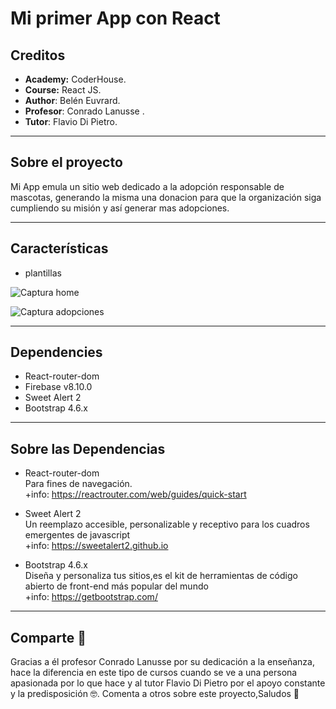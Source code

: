 # Mi primer App con React

## Creditos

- **Academy:** CoderHouse.
- **Course:** React JS.
- **Author**: Belén Euvrard.
- **Profesor**: Conrado Lanusse .
- **Tutor**: Flavio Di Pietro.



<hr/>



## Sobre el proyecto

Mi App emula un sitio web dedicado a la adopción responsable de mascotas, generando la misma una donacion para que la organización siga cumpliendo su misión y así generar mas adopciones.

<hr/>

## Características

- plantillas

![Captura home](https://user-images.githubusercontent.com/81482921/142709872-8163d9bb-5bd4-476a-b6ed-e12fcc4f7222.JPG)

![Captura adopciones](https://user-images.githubusercontent.com/81482921/142710004-27a2cd6b-4f18-4a7a-8cac-e487cb6d48b2.JPG)


<hr/>



## Dependencies


- React-router-dom
- Firebase v8.10.0
- Sweet Alert 2
- Bootstrap 4.6.x

<hr/>

## Sobre las Dependencias


- React-router-dom
  <br/>Para fines de navegación.
  <br/>+info: https://reactrouter.com/web/guides/quick-start

- Sweet Alert 2
<br/> Un reemplazo accesible, personalizable y receptivo para los cuadros emergentes de javascript
<br/>+info: https://sweetalert2.github.io

- Bootstrap 4.6.x
 <br/> Diseña y personaliza tus sitios,es el kit de herramientas de código abierto de front-end más popular del mundo
 <br/>+info: https://getbootstrap.com/

  
<hr/>


## Comparte 🎁
Gracias a él profesor Conrado Lanusse por su dedicación a la enseñanza, hace la diferencia en este tipo de cursos cuando se ve a una persona apasionada por lo que hace y al tutor Flavio Di Pietro por el apoyo constante y la predisposición 🤓.
Comenta a otros sobre este proyecto,Saludos 📢

